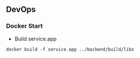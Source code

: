 ## DevOps
### Docker Start
* Build service.app
```shell
docker build -f service.app ../backend/build/libs
```